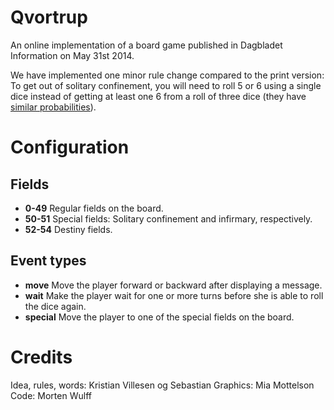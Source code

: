 Qvortrup
========

An online implementation of a board game published in Dagbladet Information on May 31st 2014.

We have implemented one minor rule change compared to the print version: To get out of solitary confinement, you will need to roll 5 or 6 using a single dice instead of getting at least one 6 from a roll of three dice (they have [similar probabilities](http://www.edcollins.com/backgammon/diceprob.htm)).


Configuration
=============

Fields
------

* **0-49** Regular fields on the board.
* **50-51** Special fields: Solitary confinement and infirmary, respectively.
* **52-54** Destiny fields.


Event types
-----------

* **move** Move the player forward or backward after displaying a message.
* **wait** Make the player wait for one or more turns before she is able to roll the dice again.
* **special** Move the player to one of the special fields on the board.


Credits
=======

Idea, rules, words: Kristian Villesen og Sebastian
Graphics: Mia Mottelson
Code: Morten Wulff
